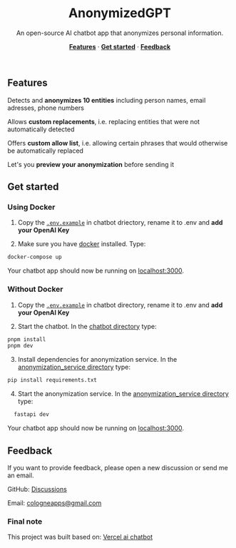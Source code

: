 <h1 align="center">AnonymizedGPT</h1>
<p align="center">
  An open-source AI chatbot app that anonymizes personal information.
</p>

<p align="center">
  <a href="#features"><strong>Features</strong></a> ·
  <a href="#get-started"><strong>Get started</strong></a> ·
  <a href="#feedback"><strong>Feedback</strong></a>
</p>
<br/>

## Features

Detects and <strong>anonymizes 10 entities</strong> including person names, email adresses, phone numbers

Allows <strong>custom replacements</strong>, i.e. replacing entities that were not automatically detected

Offers <strong>custom allow list</strong>, i.e. allowing certain phrases that would otherwise be automatically replaced

Let's you <strong>preview your anonymization</strong> before sending it

## Get started

### Using Docker

1. Copy the [`.env.example`](./chatbot/.env.example) in chatbot driectory, rename it to .env and **add your OpenAI Key**

2. Make sure you have [docker](https://www.docker.com/) installed. Type:

```bash
docker-compose up
```

Your chatbot app should now be running on [localhost:3000](http://localhost:3000/).

### Without Docker

1. Copy the [`.env.example`](./chatbot/.env.example) in chatbot directory, rename it to .env and **add your OpenAI Key**

2. Start the chatbot. In the [chatbot directory](./chatbot/) type:

```bash
pnpm install
pnpm dev
```

3. Install dependencies for anonymization service. In the [anonymization_service directory](./anonymization_service) type:

```bash
pip install requirements.txt
```

4. Start the anonymization service. In the [anonymization_service directory](./anonymization_service) type:

```bash 
  fastapi dev
```

Your chatbot app should now be running on [localhost:3000](http://localhost:3000/).

## Feedback

If you want to provide feedback, please open a new discussion or send me an email. 

GitHub: <a href="https://github.com/FreddyHaas/anonymizedGPT/discussions">Discussions</a>

Email: cologneapps@gmail.com

### Final note 

This project was built based on: [Vercel ai chatbot](https://github.com/vercel/ai-chatbot)

